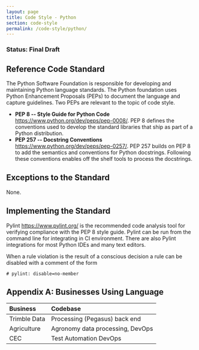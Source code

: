 ```yaml
---
layout: page
title: Code Style - Python
section: code-style
permalink: /code-style/python/
---
```


### Status: Final Draft

## Reference Code Standard
The Python Software Foundation is responsible for developing and maintaining Python language standards. The Python foundation uses Python Enhancement Proposals (PEPs) to document the language and capture guidelines. Two PEPs are relevant to the topic of code style.
* __PEP 8 -- Style Guide for Python Code__ https://www.python.org/dev/peps/pep-0008/.
PEP 8 defines the conventions used to develop the standard libraries that ship as part of a Python distribution.
* __PEP 257 -- Docstring Conventions__ https://www.python.org/dev/peps/pep-0257/.
PEP 257 builds on PEP 8 to add the semantics and conventions for Python docstrings. Following these conventions enables off the shelf tools to process the docstrings.

## Exceptions to the Standard
None.

## Implementing the Standard
Pylint https://www.pylint.org/  is the recommended code analysis tool for verifying compliance with the PEP 8 style guide. Pylint can be run from the command line for integrating in CI environment. There are also Pylint integrations for most Python IDEs and many text editors.

When a rule violation is the result of a conscious decision a rule can be disabled with a comment of the form
~~~~
# pylint: disable=no-member
~~~~

## Appendix A: Businesses Using Language

| Business | Codebase |
|:----------------|:----------------------------------------------------------|
| Trimble Data | Processing (Pegasus) back end |
| Agriculture | Agronomy data processing, DevOps |
| CEC | Test Automation DevOps |
